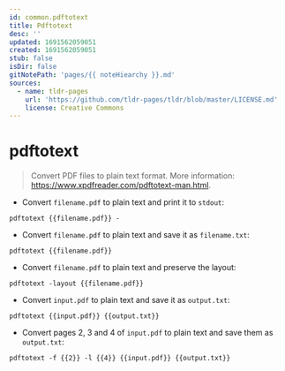 ```yaml
---
id: common.pdftotext
title: Pdftotext
desc: ''
updated: 1691562059051
created: 1691562059051
stub: false
isDir: false
gitNotePath: 'pages/{{ noteHiearchy }}.md'
sources:
  - name: tldr-pages
    url: 'https://github.com/tldr-pages/tldr/blob/master/LICENSE.md'
    license: Creative Commons
---
```

# pdftotext

> Convert PDF files to plain text format.
> More information: <https://www.xpdfreader.com/pdftotext-man.html>.

- Convert `filename.pdf` to plain text and print it to `stdout`:

`pdftotext {{filename.pdf}} -`

- Convert `filename.pdf` to plain text and save it as `filename.txt`:

`pdftotext {{filename.pdf}}`

- Convert `filename.pdf` to plain text and preserve the layout:

`pdftotext -layout {{filename.pdf}}`

- Convert `input.pdf` to plain text and save it as `output.txt`:

`pdftotext {{input.pdf}} {{output.txt}}`

- Convert pages 2, 3 and 4 of `input.pdf` to plain text and save them as `output.txt`:

`pdftotext -f {{2}} -l {{4}} {{input.pdf}} {{output.txt}}`

